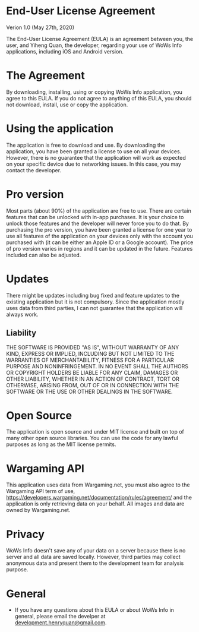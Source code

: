 # End-User License Agreement
Verion 1.0 (May 27th, 2020)

The End-User License Agreement (EULA) is an agreement between you, the user, and Yiheng Quan, the developer, regarding your use of WoWs Info applications, including iOS and Android version.

# The Agreement
By downloading, installing, using or copying WoWs Info application, you agree to this EULA. If you do not agree to anything of this EULA, you should not download, install, use or copy the application.

# Using the application
The application is free to download and use. By downloading the application, you have been granted a license to use  on all your devices. However, there is no guarantee that the application will work as expected on your specific device due to networking issues. In this case, you may contact the developer.

# Pro version
Most parts (about 90%) of the application are free to use. There are certain features that can be unlocked with in-app purchases. It is your choice to unlock those features and the developer will never force you to do that. By purchasing the pro version, you have been granted a license for one year to use all features of the application on your devices only with the account you purchased with (it can be either an Apple ID or a Google account). The price of pro version varies in regions and it can be updated in the future. Features included can also be adjusted. 

# Updates
There might be updates including bug fixed and feature updates to the existing application but it is not compulsory. Since the application mostly uses data from third parties, I can not guarantee that the application will always work.

## Liability
THE SOFTWARE IS PROVIDED "AS IS", WITHOUT WARRANTY OF ANY KIND, EXPRESS OR
IMPLIED, INCLUDING BUT NOT LIMITED TO THE WARRANTIES OF MERCHANTABILITY,
FITNESS FOR A PARTICULAR PURPOSE AND NONINFRINGEMENT. IN NO EVENT SHALL THE
AUTHORS OR COPYRIGHT HOLDERS BE LIABLE FOR ANY CLAIM, DAMAGES OR OTHER
LIABILITY, WHETHER IN AN ACTION OF CONTRACT, TORT OR OTHERWISE, ARISING FROM,
OUT OF OR IN CONNECTION WITH THE SOFTWARE OR THE USE OR OTHER DEALINGS IN THE
SOFTWARE.

# Open Source
The application is open source and under MIT license and built on top of many other open source libraries. You can use the code for any lawful purposes as long as the MIT license permits.

# Wargaming API
This application uses data from Wargaming.net, you must also agree to the Wargaming API term of use, https://developers.wargaming.net/documentation/rules/agreement/ and the application is only retrieving data on your behalf. All images and data are owned by Wargaming.net.

# Privacy
WoWs Info doesn't save any of your data on a server because there is no server and all data are saved locally. However, third parties may collect anonymous data and present them to the development team for analysis purpose. 

# General
- If you have any questions about this EULA or about WoWs Info in general, please email the develper at development.henryquan@gmail.com.
